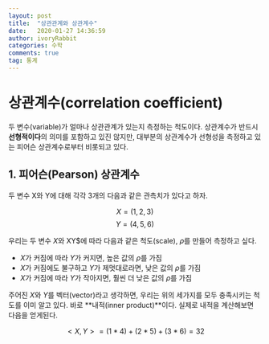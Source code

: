 ```yaml
---
layout: post
title:  "상관관계와 상관계수"
date:   2020-01-27 14:36:59
author: ivoryRabbit
categories: 수학
comments: true
tag: 통계
---
```


# 상관계수(correlation coefficient)

두 변수(variable)가 얼마나 상관관계가 있는지 측정하는 척도이다. 상관계수가 반드시 **선형적이다**의 의미를 포함하고 있진 않지만, 대부분의 상관계수가 선형성을 측정하고 있는 피어슨 상관계수로부터 비롯되고 있다.

## 1. 피어슨(Pearson) 상관계수

두 변수 X와 Y에 대해 각각 3개의 다음과 같은 관측치가 있다고 하자.

$$ X = (1, 2, 3) $$ 
$$ Y = (4, 5, 6) $$

우리는 두 변수 $X$와 XY$에 따라 다음과 같은 척도(scale), $\rho$를 만들어 측정하고 싶다.

- $X$가 커짐에 따라 $Y$가 커지면, 높은 값의 $\rho$를 가짐
- $X$가 커짐에도 불구하고 $Y$가 제멋대로라면, 낮은 값의 $\rho$를 가짐
- $X$가 커짐에 따라 $Y$가 작아지면, 훨씬 더 낮은 값의 $\rho$를 가짐

주어진 $X$와 $Y$를 벡터(vector)라고 생각하면, 우리는 위의 세가지를 모두 충족시키는 척도를 이미 알고 있다. 바로 **내적(inner product)**이다. 실제로 내적을 계산해보면 다음을 얻게된다.

$$<X, Y> = (1 * 4) + (2 * 5) + (3 * 6) = 32$$
